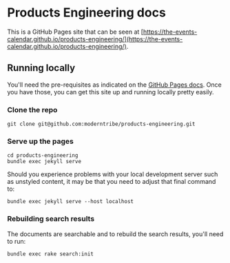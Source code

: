 # Products Engineering docs

This is a GitHub Pages site that can be seen at [https://the-events-calendar.github.io/products-engineering/](https://the-events-calendar.github.io/products-engineering/).

## Running locally

You'll need the pre-requisites as indicated on the [GitHub Pages docs](https://help.github.com/articles/setting-up-your-github-pages-site-locally-with-jekyll/). Once you have those, you can get this site up and running locally pretty easily.

### Clone the repo

```
git clone git@github.com:moderntribe/products-engineering.git
```

### Serve up the pages

```
cd products-engineering
bundle exec jekyll serve
```

Should you experience problems with your local development server such as unstyled content, it may be that you need
to adjust that final command to:

```
bundle exec jekyll serve --host localhost
```

### Rebuilding search results

The documents are searchable and to rebuild the search results, you'll need to run:

```
bundle exec rake search:init
```
